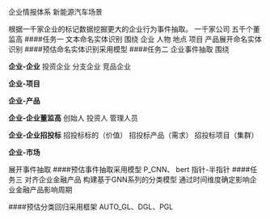企业情报体系 新能源汽车场景

根据一千家企业的标记数据挖掘更大的企业行为事件抽取。
一千家公司 五千个董监高 
####任务一 文本命名实体识别
围绕 企业 人物 地点 项目 产品展开命名实体识别
####预估命名实体识别采用模型
####任务二 企业事件抽取
围绕 

**企业-企业** 
投资企业 分支企业 竞品企业

**企业-项目**
 
**企业-产品** 

**企业-企业董监高**
创始人 投资人 管理人员

**企业-企业招投标**
招投标标的（价值）
招投标产品（需求）
招投标项目（集群）

**企业-市场**

展开事件抽取
####预估事件抽取采用模型
P_CNN、 bert 指针-半指针
####任务三 对齐企业金融产品 构建基于GNN系列的分类模型
通过时间维度确定影响企业金融产品影响周期

####预估分类回归采用框架
AUTO_GL、DGL、PGL